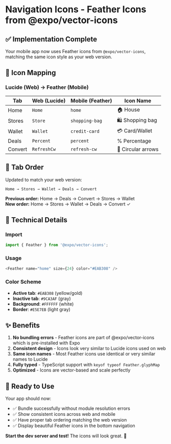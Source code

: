 # Navigation Icons - Feather Icons from @expo/vector-icons

## ✅ Implementation Complete

Your mobile app now uses Feather icons from `@expo/vector-icons`, matching the same icon style as your web version.

## 🎨 Icon Mapping

### Lucide (Web) → Feather (Mobile)

| Tab | Web (Lucide) | Mobile (Feather) | Icon Name |
|-----|--------------|------------------|-----------|
| Home | `Home` | `home` | 🏠 House |
| Stores | `Store` | `shopping-bag` | 🛍️ Shopping bag |
| Wallet | `Wallet` | `credit-card` | 💳 Card/Wallet |
| Deals | `Percent` | `percent` | % Percentage |
| Convert | `RefreshCw` | `refresh-cw` | 🔄 Circular arrows |

## 📱 Tab Order

Updated to match your web version:

```
Home → Stores → Wallet → Deals → Convert
```

**Previous order:** Home → Deals → Convert → Stores → Wallet  
**New order:** Home → Stores → Wallet → Deals → Convert ✓

## 🔧 Technical Details

### Import
```typescript
import { Feather } from '@expo/vector-icons';
```

### Usage
```typescript
<Feather name="home" size={24} color="#EAB308" />
```

### Color Scheme
- **Active tab**: `#EAB308` (yellow/gold)
- **Inactive tab**: `#9CA3AF` (gray)
- **Background**: `#FFFFFF` (white)
- **Border**: `#E5E7EB` (light gray)

## ✨ Benefits

1. **No bundling errors** - Feather icons are part of @expo/vector-icons which is pre-installed with Expo
2. **Consistent design** - Icons look very similar to Lucide icons used on web
3. **Same icon names** - Most Feather icons use identical or very similar names to Lucide
4. **Fully typed** - TypeScript support with `keyof typeof Feather.glyphMap`
5. **Optimized** - Icons are vector-based and scale perfectly

## 🚀 Ready to Use

Your app should now:
- ✅ Bundle successfully without module resolution errors
- ✅ Show consistent icons across web and mobile
- ✅ Have proper tab ordering matching the web version
- ✅ Display beautiful Feather icons in the bottom navigation

**Start the dev server and test!** The icons will look great. 🎉

